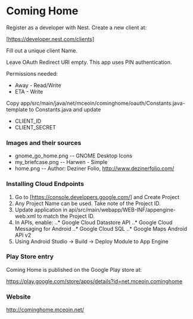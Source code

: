 
# Coming Home

Register as a developer with Nest.  Create a new client at:

[https://developer.nest.com/clients]

Fill out a unique client Name.

Leave OAuth Redirect URI empty.  This app uses PIN authentication.

Permissions needed:

* Away - Read/Write
* ETA - Write

Copy app/src/main/java/net/mceoin/cominghome/oauth/Constants.java-template to Constants.java
and update

* CLIENT_ID
* CLIENT_SECRET

### Images and their sources

* gnome_go_home.png -- GNOME Desktop Icons
* my_briefcase.png -- Harwen - Simple
* home.png -- Author: Deziner Folio, http://www.dezinerfolio.com/

### Installing Cloud Endpoints

1. Go to [https://console.developers.google.com/] and Create Project
2. Any Project Name can be used.  Take note of the Project ID.
3. Update application in api/src/main/webapp/WEB-INF/appengine-web.xml to match the Project ID.
4. In APIs, enable:
..* Google Cloud Datastore API
..* Google Cloud Messaging for Android
..* Google Cloud SQL
..* Google Maps Android API v2
5. Using Android Studio -> Build -> Deploy Module to App Engine


### Play Store entry

Coming Home is published on the Google Play store at:

https://play.google.com/store/apps/details?id=net.mceoin.cominghome

### Website

http://cominghome.mceoin.net/

